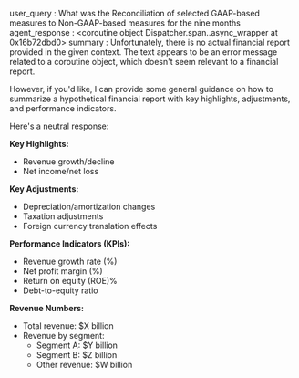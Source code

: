 user_query : What was the Reconciliation of selected GAAP-based measures to Non-GAAP-based measures for the nine months
agent_response : <coroutine object Dispatcher.span.<locals>.async_wrapper at 0x16b72dbd0>
summary : Unfortunately, there is no actual financial report provided in the given context. The text appears to be an error message related to a coroutine object, which doesn't seem relevant to a financial report.

However, if you'd like, I can provide some general guidance on how to summarize a hypothetical financial report with key highlights, adjustments, and performance indicators.

Here's a neutral response:

**Key Highlights:**

* Revenue growth/decline
* Net income/net loss

**Key Adjustments:**

* Depreciation/amortization changes
* Taxation adjustments
* Foreign currency translation effects

**Performance Indicators (KPIs):**

* Revenue growth rate (%)
* Net profit margin (%)
* Return on equity (ROE)%
* Debt-to-equity ratio

**Revenue Numbers:**

* Total revenue: $X billion
* Revenue by segment:
	+ Segment A: $Y billion
	+ Segment B: $Z billion
	+ Other revenue: $W billion
